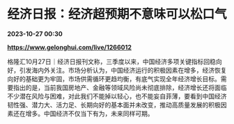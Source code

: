 # 经济日报：经济超预期不意味可以松口气

**2023-10-27 00:30**

**https://www.gelonghui.com/live/1266012**

格隆汇10月27日｜经济日报刊文称，三季度以来，中国经济多项关键指标回稳向好，引发海内外关注。市场分析认为，中国经济运行的积极因素在增多，经济恢复向好的基础更为牢固，市场供需循环更趋均衡，有底气实现全年经济增长目标。需要指出的是，当前我国房地产、金融等领域风险尚未彻底排除，经济增长还将面临不少潜在风险与困难，对此我们不能掉以轻心，也不能妄自菲薄，要看到中国经济韧性强、潜力大、活力足、长期向好的基本面并未改变，推动高质量发展的积极因素还在增多。中国经济不仅当下有为，未来同样可期。